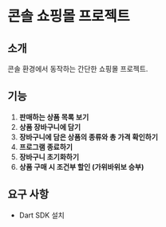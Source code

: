 # 콘솔 쇼핑몰 프로젝트

## 소개
콘솔 환경에서 동작하는 간단한 쇼핑몰 프로젝트.

## 기능
1. **판매하는 상품 목록 보기**
2. **상품 장바구니에 담기**
3. **장바구니에 담은 상품의 종류와 총 가격 확인하기**
4. **프로그램 종료하기**
5. **장바구니 초기화하기**
6. **상품 구매 시 조건부 할인 (가위바위보 승부)**

## 요구 사항
- Dart SDK 설치

